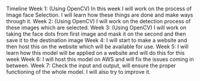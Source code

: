 Timeline
Week 1:  (Using OpenCV)
In this week I will work on the process of Image face Selection. I will learn how these things are done and make ways through it.
Week 2: (Using OpenCV)
I will work on the detection process of these images which are selected. 
Week 3: (Using OpenCV)
I will work on taking the face dots from first image and mask it on the second and then save it to the destination image
Week 4:
I will start to make a website and then host this on the website which will be available for use.
Week 5:
I will learn how this model will be applied on a website and will do this for this week
Week 6:
I will host this model on AWS and will fix the issues coming in between.
Week 7:
Check the input and output, will ensure the proper functioning of the whole model. I will also try to improve it.         
   
